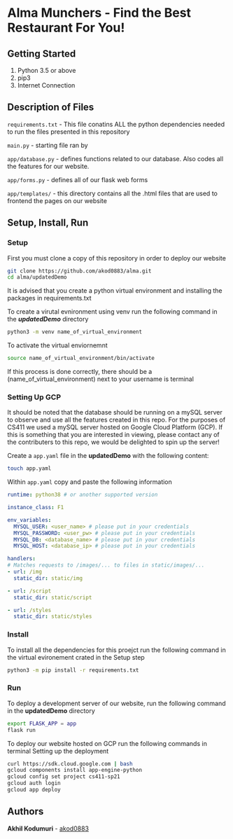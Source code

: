 # Alma Munchers - Find the Best Restaurant For You!

## Getting Started

1. Python 3.5 or above
2. pip3
3. Internet Connection

## Description of Files 

`requirements.txt` - This file conatins ALL the python dependencies needed to run the files presented in this repository

`main.py` - starting file ran by 

`app/database.py` - defines functions related to our database. Also codes all the features for our website.

`app/forms.py` - defines all of our flask web forms  

`app/templates/` - this directory contains all the .html files that are used to frontend the pages on our website



## Setup, Install, Run

### Setup

First you must clone a copy of this repository in order to deploy our website
```bash
git clone https://github.com/akod0883/alma.git
cd alma/updatedDemo
```
It is advised that you create a python virtual environment and installing the packages in requirements.txt 


To create a virutal evnironment using venv run the following command in the ***updatedDemo*** directory
```bash
python3 -m venv name_of_virtual_environment
```

To activate the virtual enviornemnt

```bash
source name_of_virtual_environment/bin/activate
```

If this process is done correctly, there should be a (name_of_virtual_environment) next to your username is terminal


### Setting Up GCP
It should be noted that the database should be running on a mySQL server to observe and use all the features created in this repo. For the purposes of CS411 we used a mySQL server hosted on Google Cloud Platform (GCP). If this is something that you are interested in viewing, please contact any of the contributers to this repo, we would be delighted to spin up the server!

Create a `app.yaml` file in the **updatedDemo** with the following content:
```bash
touch app.yaml
```

Within `app.yaml` copy and paste the following information
```yaml
runtime: python38 # or another supported version

instance_class: F1

env_variables:
  MYSQL_USER: <user_name> # please put in your credentials
  MYSQL_PASSWORD: <user_pw> # please put in your credentials
  MYSQL_DB: <database_name> # please put in your credentials
  MYSQL_HOST: <database_ip> # please put in your credentials

handlers:
# Matches requests to /images/... to files in static/images/...
- url: /img
  static_dir: static/img

- url: /script
  static_dir: static/script

- url: /styles
  static_dir: static/styles
```

### Install 

To install all the dependencies for this proejct run the following command in the virtual evironement crated in the Setup step

```bash
python3 -m pip install -r requirements.txt
```

### Run 

To deploy a development server of our website, run the following command in the **updatedDemo** directory

```bash
export FLASK_APP = app
flask run
```

To deploy our website hosted on GCP run the following commands in terminal
Setting up the deployment
```bash
curl https://sdk.cloud.google.com | bash
gcloud components install app-engine-python
gcloud config set project cs411-sp21
gcloud auth login
gcloud app deploy
```


## Authors
**Akhil Kodumuri** - [akod0883](https://github.com/akod0883) 

